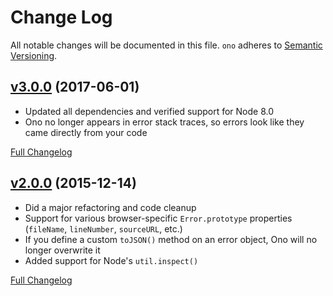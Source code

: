 # Change Log
All notable changes will be documented in this file.
`ono` adheres to [Semantic Versioning](http://semver.org/).


## [v3.0.0](https://github.com/BigstickCarpet/ono/tree/v3.0.0) (2017-06-01)

- Updated all dependencies and verified support for Node 8.0
- Ono no longer appears in error stack traces, so errors look like they came directly from your code

[Full Changelog](https://github.com/BigstickCarpet/ono/compare/v2.0.0...v3.0.0)


## [v2.0.0](https://github.com/BigstickCarpet/ono/tree/v2.0.0) (2015-12-14)

- Did a major refactoring and code cleanup
- Support for various browser-specific `Error.prototype` properties (`fileName`, `lineNumber`, `sourceURL`, etc.)
- If you define a custom `toJSON()` method on an error object, Ono will no longer overwrite it
- Added support for Node's `util.inspect()`

[Full Changelog](https://github.com/BigstickCarpet/ono/compare/v1.0.22...v2.0.0)
